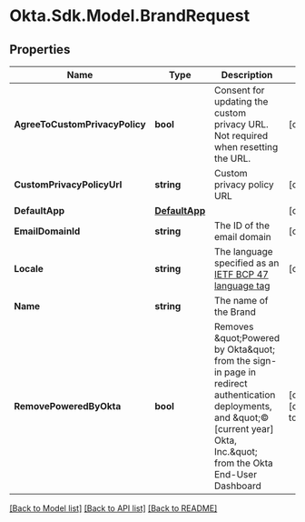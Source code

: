 # Okta.Sdk.Model.BrandRequest

## Properties

Name | Type | Description | Notes
------------ | ------------- | ------------- | -------------
**AgreeToCustomPrivacyPolicy** | **bool** | Consent for updating the custom privacy URL. Not required when resetting the URL. | [optional] 
**CustomPrivacyPolicyUrl** | **string** | Custom privacy policy URL | [optional] 
**DefaultApp** | [**DefaultApp**](DefaultApp.md) |  | [optional] 
**EmailDomainId** | **string** | The ID of the email domain | [optional] 
**Locale** | **string** | The language specified as an [IETF BCP 47 language tag](https://datatracker.ietf.org/doc/html/rfc5646) | [optional] 
**Name** | **string** | The name of the Brand | 
**RemovePoweredByOkta** | **bool** | Removes \&quot;Powered by Okta\&quot; from the sign-in page in redirect authentication deployments, and \&quot;© [current year] Okta, Inc.\&quot; from the Okta End-User Dashboard | [optional] [default to false]

[[Back to Model list]](../README.md#documentation-for-models) [[Back to API list]](../README.md#documentation-for-api-endpoints) [[Back to README]](../README.md)

